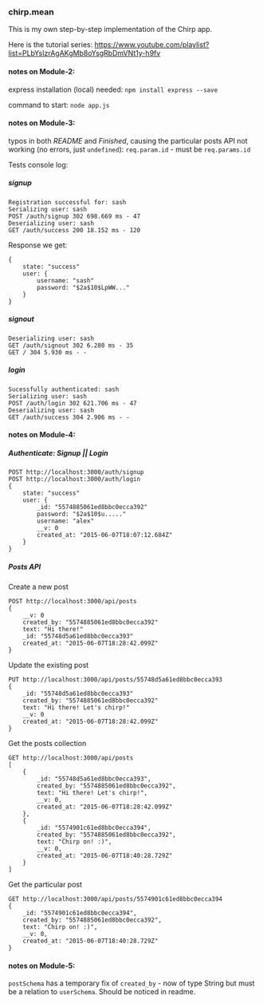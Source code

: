 ### chirp.mean

This is my own step-by-step implementation of the Chirp app.

Here is the tutorial series: https://www.youtube.com/playlist?list=PLbYsIzrAgAKgMb8oYsgRbDmVNt1y-h9fv

#### notes on Module-2:
express installation (local) needed: `npm install express --save`

command to start: `node app.js`


#### notes on Module-3:

typos in both *README* and *Finished*, causing the particular posts API not working (no errors, just `undefined`):
`req.param.id` - must be `req.params.id`

Tests console log:

##### signup

```
Registration successful for: sash
Serializing user: sash
POST /auth/signup 302 698.669 ms - 47
Deserializing user: sash
GET /auth/success 200 18.152 ms - 120
```

Response we get:

```
{
    state: "success"
    user: {
        username: "sash"
        password: "$2a$10$LpWW..."
    }
}
```

##### signout

```
Deserializing user: sash
GET /auth/signout 302 6.280 ms - 35
GET / 304 5.930 ms - -
```

##### login

```
Sucessfully authenticated: sash
Serializing user: sash
POST /auth/login 302 621.706 ms - 47
Deserializing user: sash
GET /auth/success 304 2.906 ms - -
```

#### notes on Module-4:

##### Authenticate: Signup || Login

```
POST http://localhost:3000/auth/signup
POST http://localhost:3000/auth/login
{
    state: "success"
    user: {
        _id: "5574885061ed8bbc0ecca392"
        password: "$2a$10$u....."
        username: "alex"
        __v: 0
        created_at: "2015-06-07T18:07:12.684Z"
    }
}
```

##### Posts API

Create a new post

```
POST http://localhost:3000/api/posts
{
    __v: 0
    created_by: "5574885061ed8bbc0ecca392"
    text: "Hi there!"
    _id: "55748d5a61ed8bbc0ecca393"
    created_at: "2015-06-07T18:28:42.099Z"
}
```

Update the existing post

```
PUT http://localhost:3000/api/posts/55748d5a61ed8bbc0ecca393
{
    _id: "55748d5a61ed8bbc0ecca393"
    created_by: "5574885061ed8bbc0ecca392"
    text: "Hi there! Let's chirp!"
    __v: 0
    created_at: "2015-06-07T18:28:42.099Z"
}
```

Get the posts collection

```
GET http://localhost:3000/api/posts
[
    {
        _id: "55748d5a61ed8bbc0ecca393",
        created_by: "5574885061ed8bbc0ecca392",
        text: "Hi there! Let's chirp!",
        __v: 0,
        created_at: "2015-06-07T18:28:42.099Z"
    },
    {
        _id: "5574901c61ed8bbc0ecca394",
        created_by: "5574885061ed8bbc0ecca392",
        text: "Chirp on! :)",
        __v: 0,
        created_at: "2015-06-07T18:40:28.729Z"
    }
]
```

Get the particular post

```
GET http://localhost:3000/api/posts/5574901c61ed8bbc0ecca394
{
    _id: "5574901c61ed8bbc0ecca394",
    created_by: "5574885061ed8bbc0ecca392",
    text: "Chirp on! :)",
    __v: 0,
    created_at: "2015-06-07T18:40:28.729Z"
}
```

#### notes on Module-5:

`postSchema` has a temporary fix of `created_by` - now of type String but must be a relation to `userSchema`. Should be noticed in readme.

